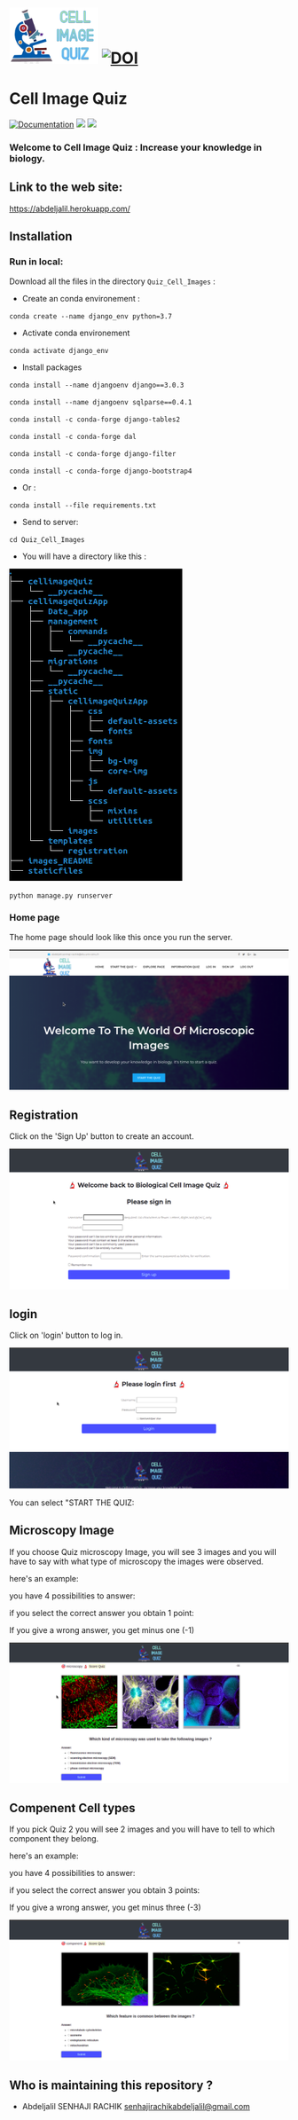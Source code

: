 
![](images_README/logo.png)
[![DOI](https://zenodo.org/badge/419323859.svg)](https://zenodo.org/badge/latestdoi/419323859)
=============================================================================================
Cell Image Quiz 
=============================================================================================

[![Documentation](https://img.shields.io/badge/Documentation-github-brightgreen.svg?style=for-the-badge)](https://github.com/abdeljalil-senhaji/Quiz_Cell_Images)
![](https://img.shields.io/conda/l/conda-forge/setuptools)
![](https://img.shields.io/pypi/djversions/djangorestframework)

### Welcome to Cell Image Quiz : Increase your knowledge in biology.

## Link to the web site:

https://abdeljalil.herokuapp.com/


## Installation

### Run in local:

Download all the files in the directory `Quiz_Cell_Images` :

- Create an conda environement :


`conda create --name django_env python=3.7`


- Activate conda environement


`conda activate django_env`

- Install packages

`conda install --name djangoenv django==3.0.3`

`conda install --name djangoenv sqlparse==0.4.1`

`conda install -c conda-forge django-tables2`

`conda install -c conda-forge dal`

`conda install -c conda-forge django-filter`

`conda install -c conda-forge django-bootstrap4`

- Or :

`conda install --file requirements.txt`



- Send to server:

`cd Quiz_Cell_Images `

- You will have a directory like this :

![](images_README/directery.png)


`python manage.py runserver`


### Home page

The home page should look like this once you run the server.



![](images_README/home2.png)


## Registration 

Click on the 'Sign Up' button to create an account.

![](images_README/signup.png)


## login

Click on 'login' button to log in.


![](images_README/login.png)


You can select "START THE QUIZ:


## Microscopy Image

If you choose Quiz microscopy Image, you will see 3 images and you will have to say with what type of microscopy the images were observed.

here's an example:


you have 4 possibilities to answer:


if you select the correct answer you obtain 1 point:



If you give a wrong answer, you get minus one (-1)


![](images_README/quizmicroscopy.png)


## Compenent Cell types

If you pick Quiz 2 you will see  2 images and you will have to tell to which component they belong.



here's an example:


you have 4 possibilities to answer:



if you select the correct answer you obtain 3 points:



If you give a wrong answer, you get minus three (-3)

![](images_README/compnantquiz.png)




## Who is maintaining this repository ?

- Abdeljalil SENHAJI RACHIK [senhajirachikabdeljalil@gmail.com](senhajirachikabdeljalil@gmail.com)
